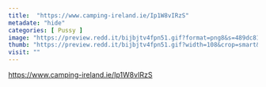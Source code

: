 ```yaml
---
title:  "https://www.camping-ireland.ie/Ip1W8vIRzS"
metadate: "hide"
categories: [ Pussy ]
image: "https://preview.redd.it/bijbjtv4fpn51.gif?format=png8&s=489dc8166c2c16552ee123ef7fdba50d78839978"
thumb: "https://preview.redd.it/bijbjtv4fpn51.gif?width=108&crop=smart&format=png8&s=183c9d57c42463bb841f64488cac7df9784ca0fe"
visit: ""
---
```

https://www.camping-ireland.ie/Ip1W8vIRzS
